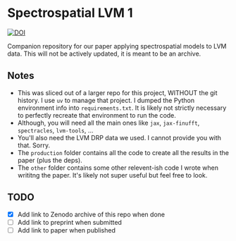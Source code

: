 # Spectrospatial LVM 1

[![DOI](https://zenodo.org/badge/DOI/10.5281/zenodo.17276667.svg)](https://doi.org/10.5281/zenodo.17276667)

Companion repository for our paper applying spectrospatial models to LVM data. This will not be actively updated, it is meant to be an archive.

## Notes

- This was sliced out of a larger repo for this project, WITHOUT the git history. I use `uv` to manage that project. I dumped the Python environment info into `requirements.txt`. It is likely not strictly necessary to perfectly recreate that environment to run the code.
- Although, you will need all the main ones like `jax`, `jax-finufft`, `spectracles`, `lvm-tools`, ...
- You'll also need the LVM DRP data we used. I cannot provide you with that. Sorry.
- The `production` folder contains all the code to create all the results in the paper (plus the deps).
- The `other` folder contains some other relevent-ish code I wrote when writitng the paper. It's likely not super useful but feel free to look.

## TODO

- [x] Add link to Zenodo archive of this repo when done
- [ ] Add link to preprint when submitted
- [ ] Add link to paper when published
